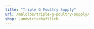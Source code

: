 ```yaml
---
title: "Triple G Poultry Supply"
url: /malolos/triple-g-poultry-supply/
shop: Landwirtschaftlich
---
```

